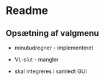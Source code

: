 # Readme

## Opsætning af valgmenu

- minutudregner - implementeret
- VL-slut - mangler


- skal integreres i samledt GUI